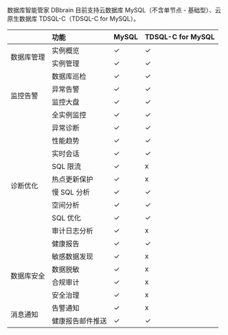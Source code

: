 数据库智能管家 DBbrain 目前支持云数据库 MySQL（不含单节点 - 基础型）、云原生数据库 TDSQL-C（TDSQL-C for MySQL）。

<table>
<thead><tr><th colspan=2>功能</th><th>MySQL</th><th>TDSQL-C for MySQL</th></tr></thead>
<tbody>
<tr>
<td rowspan=2>数据库管理</td>
<td>实例概览</td><td>&#10003;</td><td>&#10003;</td></tr>
<tr>
<td>实例管理</td><td>&#10003;</td><td>&#10003;</td></tr>
<tr>
<td rowspan=4>监控告警</td>
<td>数据库巡检</td><td>&#10003;</td><td>&#10003;</td></tr>
<tr>
<td>异常告警</td><td>&#10003;</td><td>&#10003;</td></tr>
<tr>
<td>监控大盘</td><td>&#10003;</td><td>&#10003;</td></tr>
<tr>
<td>全实例监控</td><td>&#10003;</td><td>&#10003;</td></tr>
<tr>
<td rowspan=10>诊断优化</td>
<td>异常诊断</td><td>&#10003;</td><td>&#10003;</td></tr>
<tr>
<td>性能趋势</td><td>&#10003;</td><td>&#10003;</td></tr>
<tr>
<td>实时会话</td><td>&#10003;</td><td>&#10003;</td></tr>
<tr>
<td>SQL 限流</td><td>&#10003;</td><td>x</td></tr>
<tr>
<td>热点更新保护</td><td>&#10003;</td><td>x</td></tr>
<tr>
<td>慢 SQL 分析</td><td>&#10003;</td><td>&#10003;</td></tr>
<tr>
<td>空间分析</td><td>&#10003;</td><td>&#10003;</td></tr>
<tr>
<td>SQL 优化</td><td>&#10003;</td><td>&#10003;</td></tr>
<tr>
<td>审计日志分析</td><td>&#10003;</td><td>x</td></tr>
<tr>
<td>健康报告</td><td>&#10003;</td><td>&#10003;</td></tr>
<tr>
<td rowspan=4>数据库安全</td>
<td>敏感数据发现</td><td>&#10003;</td><td>x</td></tr>
<tr>
<td>数据脱敏</td><td>&#10003;</td><td>x</td></tr>
<tr>
<td>合规审计</td><td>&#10003;</td><td>x</td></tr>
<tr>
<td>安全治理</td><td>&#10003;</td><td>x</td></tr>
<tr>
<td rowspan=2>消息通知</td>
<td>告警通知</td><td>&#10003;</td><td>x</td></tr>
<tr>
<td>健康报告邮件推送</td><td>&#10003;</td><td>&#10003;</td></tr>
</tbody></table>

